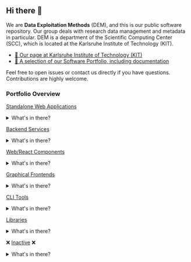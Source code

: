## Hi there 👋

We are **Data Exploitation Methods** (DEM), and this is our public software repository. Our group deals with research data management and metadata in particular. DEM is a department of the Scientific Computing Center (SCC), which is located at the Karlsruhe Institute of Technology (KIT).

- [🔎 Our page at Karlsruhe Institute of Technology (KIT)](https://www.scc.kit.edu/en/aboutus/dem.php)
- [🚀 A selection of our Software Portfolio, including documentation](https://kit-data-manager.github.io/webpage/)

Feel free to open issues or contact us directly if you have questions. Contributions are highly welcome.

### Portfolio Overview

[Standalone Web Applications](https://github.com/orgs/kit-data-manager/repositories?q=visibility%3Apublic+archived%3Afalse+topic%3Afullstack+-topic%3Ainactive) 
<details><summary>What's in there?</summary>
Fullstack applications offering end-user targeted Web frontends and backend services.
</details>


[Backend Services](https://github.com/orgs/kit-data-manager/repositories?q=visibility%3Apublic+archived%3Afalse+topic%3Arestful-api+-topic%3Ainactive)
<details><summary>What's in there?</summary>
  Backend/base services typically accessible via RESTful APIs, partly offering basic Web frontend for administration purposes.
</details>


[Web/React Components](https://github.com/orgs/kit-data-manager/repositories?q=visibility%3Apublic+archived%3Afalse+topic%3Areact-component%2Cweb-component+-topic%3Ainactive)
<details><summary>What's in there?</summary>
Re-usable components, either following the W3C Web Component standard or implemented for a particular framework, e.g., React components.
</details>

[Graphical Frontends](https://github.com/orgs/kit-data-manager/repositories?q=visibility%3Apublic+archived%3Afalse+topic%3Agraphical-user-interface+-topic%3Ainactive)
<details><summary>What's in there?</summary>
Graphical, typically very generic Web frontends allowing end-users to access one or more <a href="https://github.com/orgs/kit-data-manager/repositories?q=visibility%3Apublic+archived%3Afalse+topic%3Arestful-api+-topic%3Ainactive">Backend Services</a>.
</details>

[CLI Tools](https://github.com/orgs/kit-data-manager/repositories?q=visibility%3Apublic+archived%3Afalse+topic%3Acli+-topic%3Ainactive)
<details><summary>What's in there?</summary>
Tools offering command line interfaces for accessing one or more <a href="https://github.com/orgs/kit-data-manager/repositories?q=visibility%3Apublic+archived%3Afalse+topic%3Arestful-api+-topic%3Ainactive">Backend Services</a>.
</details>

[Libraries](https://github.com/orgs/kit-data-manager/repositories?q=visibility%3Apublic+archived%3Afalse+topic%3Alibrary+-topic%3Ainactive) 
<details><summary>What's in there?</summary>
Programming libraries, typically written in Java, that can be re-used in your projects.
</details>

:x: [Inactive](https://github.com/orgs/kit-data-manager/repositories?q=visibility%3Apublic+archived%3Afalse+topic%3Ainactive) :x:
<details><summary>What's in there?</summary>
Inactive projects which are currently not maintained. Please contact us via the corresponding issue tracker if you are interested in one of these. 
</details>



<!--

**Here are some ideas to get you started:**

🙋‍♀️ A short introduction - what is your organization all about?
🌈 Contribution guidelines - how can the community get involved?
👩‍💻 Useful resources - where can the community find your docs? Is there anything else the community should know?
🍿 Fun facts - what does your team eat for breakfast?
🧙 Remember, you can do mighty things with the power of [Markdown](https://docs.github.com/github/writing-on-github/getting-started-with-writing-and-formatting-on-github/basic-writing-and-formatting-syntax)
-->
